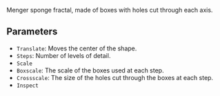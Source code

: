 Menger sponge fractal, made of boxes with holes cut through each axis.

## Parameters

* `Translate`: Moves the center of the shape.
* `Steps`: Number of levels of detail.
* `Scale`
* `Boxscale`: The scale of the boxes used at each step.
* `Crossscale`: The size of the holes cut through the boxes at each step.
* `Inspect`